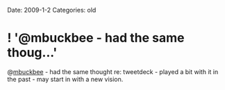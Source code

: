 Date: 2009-1-2
Categories: old

# ! '@mbuckbee - had the same thoug...'

@<a href="http://twitter.com/mbuckbee">mbuckbee</a> - had the same thought re: tweetdeck - played a bit with it in the past - may start in with a new vision.
